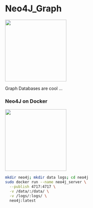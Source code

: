 # Neo4J_Graph

<img src="https://github.com/manguilar22/Neo4J_Graph/blob/master/images/neo4j.svg" width="200px" height="200px"/>

Graph Databases are cool ...

### Neo4J on Docker

<img src="https://github.com/manguilar22/Neo4J_Graph/blob/master/images/docker.svg" width="200px" height="200px"/>

``` bash
mkdir neo4j; mkdir data logs; cd neo4j
sudo docker run --name neo4j_server \
  --publish 4717:4717 \
  -v /data/:/data/ \
  -v /logs/:logs/ \
  neo4j:latest
```

